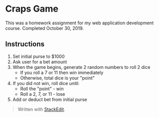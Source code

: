 # Craps Game
This was a homework assignment for my web application development course. Completed October 30, 2019.

## Instructions
1. Set initial purse to $1000
2. Ask user for a bet amount
3. When the game begins, generate 2 random numbers to roll 2 dice
	- If you roll a 7 or 11 then win immediately
	- Otherwise, total dice is your "point"
4. If you did not win, roll dice until:
	- Roll the "point" - win
	- Roll a 2, 7, or 11 - lose
5. Add or deduct bet from initial purse

> Written with [StackEdit](https://stackedit.io/).
<!--stackedit_data:
eyJoaXN0b3J5IjpbLTIxMDYwMjE1MjVdfQ==
-->
